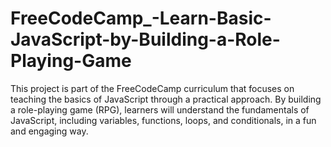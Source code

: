 # FreeCodeCamp_-Learn-Basic-JavaScript-by-Building-a-Role-Playing-Game

This project is part of the FreeCodeCamp curriculum that focuses on teaching the basics of JavaScript through a practical approach. By building a role-playing game (RPG), learners will understand the fundamentals of JavaScript, including variables, functions, loops, and conditionals, in a fun and engaging way.

